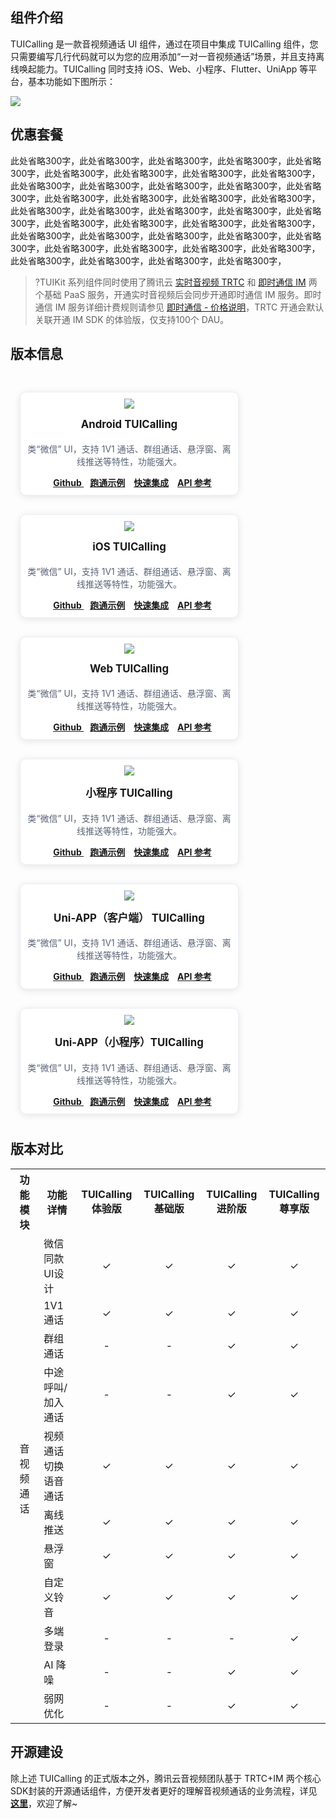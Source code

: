 <style>
    .card-container {
        width: 380px;
        display: block;
        float: left;
        padding-left: 15px;
        padding-right: 15px;
        box-sizing: border-box;
    }

    .card {
        border-radius: 10px;
        padding-top: 10px;
        padding-left: 10px;
        padding-right: 10px;
        padding-bottom: 10px;
        margin-top: 30px;
        border: 1px solid #ebeef5;
        background-color: #fff;
        overflow: hidden;
        box-shadow: 0 2px 12px 0 rgb(0 0 0 / 10%);
        text-align: center;
    }

    .markdown-text-box img {
        box-shadow: none;
    }


    .titlename {
                color:#191919;
        position: relative;
        top: -2px;
                font-weight: bolder;
                font-size: larger;
    }
        
        @media (max-width: 768px){
                .card-container,
                .scene-card-container{
                        width: 100%;
                }
                .scene-card > div{
                        width: 100%!important;
                        margin-left: 0!important;
                }
                img {
        box-shadow: none;
    }
        }
</style>

## 组件介绍

TUICalling 是一款音视频通话 UI 组件，通过在项目中集成 TUICalling 组件，您只需要编写几行代码就可以为您的应用添加“一对一音视频通话”场景，并且支持离线唤起能力。TUICalling  同时支持 iOS、Web、小程序、Flutter、UniApp 等平台，基本功能如下图所示：

![](https://qcloudimg.tencent-cloud.cn/raw/08f914b45857743fd05dfaa28e2adb72.png)

## 优惠套餐
此处省略300字，此处省略300字，此处省略300字，此处省略300字，此处省略300字，此处省略300字，此处省略300字，此处省略300字，此处省略300字，此处省略300字，此处省略300字，此处省略300字，此处省略300字，此处省略300字，此处省略300字，此处省略300字，此处省略300字，此处省略300字，此处省略300字，此处省略300字，此处省略300字，此处省略300字，此处省略300字，此处省略300字，此处省略300字，此处省略300字，此处省略300字，此处省略300字，此处省略300字，此处省略300字，此处省略300字，此处省略300字，此处省略300字，此处省略300字，此处省略300字，此处省略300字，此处省略300字，此处省略300字，此处省略300字，此处省略300字，


>?TUIKit 系列组件同时使用了腾讯云 [实时音视频 TRTC](https://cloud.tencent.com/document/product/647/16788) 和 [即时通信 IM](https://cloud.tencent.com/document/product/269/42440) 两个基础 PaaS 服务，开通实时音视频后会同步开通即时通信 IM 服务。即时通信 IM 服务详细计费规则请参见 [即时通信 - 价格说明](https://cloud.tencent.com/document/product/269/11673)，TRTC 开通会默认关联开通 IM SDK 的体验版，仅支持100个 DAU。
>


## 版本信息

<div style="position: relative; box-sizing: border-box;  padding-bottom: 10px; margin-bottom: 10px; overflow:hidden">
        <div class="card-container">
            <div class="card">
                 <img src="https://main.qcloudimg.com/raw/b0211b0870806899009a17a4216ea65c.svg" data-nonescope="true">
                <p class="titlename">Android  TUICalling</p>
                <p style="color:#586376;">类“微信” UI，支持 1V1 通话、群组通话、悬浮窗、离线推送等特性，功能强大。</p>
                <a style="margin-left: 10px;" href=""><b>Github </b></a>
								<a style="margin-left: 10px;" href=""><b>跑通示例</b></a>
                <a style="margin-left: 10px;" href="https://cloud.tencent.com/document/product/647/32175"><b>快速集成</b></a>
                <a style="margin-left: 10px;" href="https://cloud.tencent.com/document/product/647/32166"><b>API 参考</b></a>
            </div>
        </div>
				<div class="card-container">
            <div class="card">
                 <img src="https://main.qcloudimg.com/raw/613f2e15bed7c8297110676b52784b71.svg" data-nonescope="true">
                <p class="titlename">iOS  TUICalling</p>
                <p style="color:#586376;">类“微信” UI，支持 1V1 通话、群组通话、悬浮窗、离线推送等特性，功能强大。</p>
                <a style="margin-left: 10px;" href=""><b>Github </b></a>
								<a style="margin-left: 10px;" href=""><b>跑通示例</b></a>
                <a style="margin-left: 10px;" href="https://cloud.tencent.com/document/product/647/32175"><b>快速集成</b></a>
                <a style="margin-left: 10px;" href="https://cloud.tencent.com/document/product/647/32166"><b>API 参考</b></a>
            </div>
        </div>
				<div class="card-container">
						<div class="card">
                 <img src="https://main.qcloudimg.com/raw/7e2651085e3e3c6e32190e401a6dfd32.svg" data-nonescope="true">
                <p class="titlename">Web  TUICalling</p>
                <p style="color:#586376;">类“微信” UI，支持 1V1 通话、群组通话、悬浮窗、离线推送等特性，功能强大。</p>
                <a style="margin-left: 10px;" href=""><b>Github </b></a>
								<a style="margin-left: 10px;" href=""><b>跑通示例</b></a>
                <a style="margin-left: 10px;" href="https://cloud.tencent.com/document/product/647/32175"><b>快速集成</b></a>
                <a style="margin-left: 10px;" href="https://cloud.tencent.com/document/product/647/32166"><b>API 参考</b></a>
            </div>
        </div>
				<div class="card-container">
						<div class="card">
                 <img src="https://main.qcloudimg.com/raw/af07e321883032c9796848d189a80f5e.png" data-nonescope="true">
                <p class="titlename">小程序  TUICalling</p>
                <p style="color:#586376;">类“微信” UI，支持 1V1 通话、群组通话、悬浮窗、离线推送等特性，功能强大。</p>
                <a style="margin-left: 10px;" href=""><b>Github </b></a>
								<a style="margin-left: 10px;" href=""><b>跑通示例</b></a>
                <a style="margin-left: 10px;" href="https://cloud.tencent.com/document/product/647/32175"><b>快速集成</b></a>
                <a style="margin-left: 10px;" href="https://cloud.tencent.com/document/product/647/32166"><b>API 参考</b></a>
            </div>
        </div>
			  <div class="card-container">
						<div class="card">
                 <img src="https://main.qcloudimg.com/raw/e9d18b164152f08bc0694c01e966daea.png" data-nonescope="true">
                <p class="titlename">Uni-APP（客户端） TUICalling</p>
                <p style="color:#586376;">类“微信” UI，支持 1V1 通话、群组通话、悬浮窗、离线推送等特性，功能强大。</p>
                <a style="margin-left: 10px;" href=""><b>Github </b></a>
								<a style="margin-left: 10px;" href=""><b>跑通示例</b></a>
                <a style="margin-left: 10px;" href="https://cloud.tencent.com/document/product/647/32175"><b>快速集成</b></a>
                <a style="margin-left: 10px;" href="https://cloud.tencent.com/document/product/647/32166"><b>API 参考</b></a>
            </div>
        </div>
				<div class="card-container">
						<div class="card">
                 <img src="https://main.qcloudimg.com/raw/e9d18b164152f08bc0694c01e966daea.png" data-nonescope="true">
                <p class="titlename">Uni-APP（小程序）TUICalling</p>
                <p style="color:#586376;">类“微信” UI，支持 1V1 通话、群组通话、悬浮窗、离线推送等特性，功能强大。</p>
                <a style="margin-left: 10px;" href=""><b>Github </b></a>
								<a style="margin-left: 10px;" href=""><b>跑通示例</b></a>
                <a style="margin-left: 10px;" href="https://cloud.tencent.com/document/product/647/32175"><b>快速集成</b></a>
                <a style="margin-left: 10px;" href="https://cloud.tencent.com/document/product/647/32166"><b>API 参考</b></a>
            </div>
        </div>
</div>

## 版本对比
<table>
  <tr>
    <th width="100px" style="text-align:center">功能模块</th>
    <th width="100px" style="text-align:center">功能详情</th>
    <th width="100px" style="text-align:center">TUICalling 体验版</th>
    <th width="100px" style="text-align:center">TUICalling 基础版</th>
	  <th width="100px" style="text-align:center">TUICalling 进阶版</th>
    <th width="100px" style="text-align:center">TUICalling 尊享版</th>
  </tr>
    <tr>
    <td rowspan='11' style="text-align:center">音视频通话</td>
    <td style="text-align:left">微信同款UI设计</td>
    <td style="text-align:center">&#10003;</td>
    <td style="text-align:center">&#10003;</td>
		<td style="text-align:center">&#10003;</td>
    <td style="text-align:center">&#10003;</td>
  </tr>
  <tr>
    <td style="text-align:left">1V1 通话</td>
    <td style="text-align:center">&#10003;</td>
    <td style="text-align:center">&#10003;</td>
		<td style="text-align:center">&#10003;</td>
    <td style="text-align:center">&#10003;</td>
  </tr>
  <tr>
    <td style="text-align:left">群组通话</td>
    <td style="text-align:center">-</td>
    <td style="text-align:center">-</td>
		<td style="text-align:center">&#10003;</td>
    <td style="text-align:center">&#10003;</td>
  </tr>
  <tr>
    <td style="text-align:left">中途呼叫/加入通话</td>
    <td style="text-align:center">-</td>
    <td style="text-align:center">-</td>
		<td style="text-align:center">&#10003;</td>
    <td style="text-align:center">&#10003;</td>
  </tr>
  <tr>
    <td style="text-align:left">视频通话切换语音通话</td>
    <td style="text-align:center">&#10003;</td>
    <td style="text-align:center">&#10003;</td>
		<td style="text-align:center">&#10003;</td>
    <td style="text-align:center">&#10003;</td>
  </tr>
  <tr>
    <td style="text-align:left">离线推送</td>
    <td style="text-align:center">&#10003;</td>
    <td style="text-align:center">&#10003;</td>
		<td style="text-align:center">&#10003;</td>
    <td style="text-align:center">&#10003;</td>
  </tr>
    <tr>
    <td style="text-align:left">悬浮窗</td>
    <td style="text-align:center">&#10003;</td>
    <td style="text-align:center">&#10003;</td>
		<td style="text-align:center">&#10003;</td>
    <td style="text-align:center">&#10003;</td>
  </tr>
   <tr>
    <td style="text-align:left">自定义铃音</td>
    <td style="text-align:center">&#10003;</td>
    <td style="text-align:center">&#10003;</td>
		<td style="text-align:center">&#10003;</td>
    <td style="text-align:center">&#10003;</td>
  </tr>
  <tr>
    <td style="text-align:left">多端登录</td>
    <td style="text-align:center">-</td>
    <td style="text-align:center">-</td>
		<td style="text-align:center">-</td>
    <td style="text-align:center">&#10003;</td>
  </tr>
  <tr>
    <td style="text-align:left">AI 降噪</td>
    <td style="text-align:center">-</td>
    <td style="text-align:center">-</td>
		<td style="text-align:center">&#10003;</td>
    <td style="text-align:center">&#10003;</td>
  </tr>
  <tr>
    <td style="text-align:left"> 弱网优化 </td>
    <td style="text-align:center">-</td>
    <td style="text-align:center">-</td>
		<td style="text-align:center">&#10003;</td>
    <td style="text-align:center">&#10003;</td>
  </tr>
</table>


## 开源建设
除上述 TUICalling 的正式版本之外，腾讯云音视频团队基于 TRTC+IM 两个核心SDK封装的开源通话组件，方便开发者更好的理解音视频通话的业务流程，详见 [**这里**](https://github.com/tencentyun/TUICalling)，欢迎了解~


